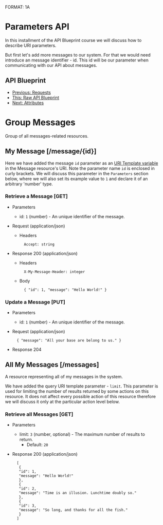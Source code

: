 FORMAT: 1A

# Parameters API
In this installment of the API Blueprint course we will discuss how to describe URI parameters.

But first let's add more messages to our system. For that we would need introduce an message identifier - id. This id will be our parameter when communicating with our API about messages.

## API Blueprint
+ [Previous: Requests](06.%20Requests.md)
+ [This: Raw API Blueprint](https://raw.github.com/apiaryio/api-blueprint/master/examples/07.%20Parameters.md)
+ [Next: Attributes](08.%20Attributes.md)

# Group Messages
Group of all messages-related resources.

## My Message [/message/{id}]
Here we have added the message `id` parameter as an [URI Template variable](http://tools.ietf.org/html/rfc6570) in the Message resource's URI.
Note the parameter name `id` is enclosed in curly brackets. We will discuss this parameter in the `Parameters` section below, where we will also set its example value to `1` and declare it of an arbitrary 'number' type.

### Retrieve a Message [GET]

+ Parameters

    + id: `1` (number) - An unique identifier of the message.

+ Request (application/json)

    + Headers

            Accept: string

+ Response 200 (application/json)

    + Headers

            X-My-Message-Header: integer

    + Body

            { "id": 1, "message": "Hello World!" }

### Update a Message [PUT]

+ Parameters

    + id: `1` (number) - An unique identifier of the message.

+ Request (application/json)

        { "message": "All your base are belong to us." }

+ Response 204

## All My Messages [/messages]
A resource representing all of my messages in the system.

We have added the query URI template parameter - `limit`. This parameter is used for limiting the number of results returned by some actions on this resource. It does not affect every possible action of this resource therefore we will discuss it only at the particular action level below.

### Retrieve all Messages [GET]

+ Parameters

    + limit: `3` (number, optional) - The maximum number of results to return.
        + Default: `20`

+ Response 200 (application/json)

        [
         {
         "id": 1,
         "message": "Hello World!"
         },
         {
         "id": 2,
         "message": "Time is an illusion. Lunchtime doubly so."
         },
         {
         "id": 3,
         "message": "So long, and thanks for all the fish."
         }
        ]



